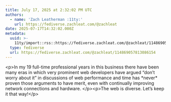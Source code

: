 ```yaml
---
title: July 17, 2025 at 2:32:02 PM UTC
authors:
  - name: 'Zach Leatherman :11ty:'
    url: https://fediverse.zachleat.com/@zachleat
date: 2025-07-17T14:32:02.000Z
metadata:
  uuid: >-
    11ty/import::rss::https://fediverse.zachleat.com/@zachleat/114869057813086154
  type: fediverse
  url: https://fediverse.zachleat.com/@zachleat/114869057813086154
---
```

\<p>In my 19 full-time professional years in this business there have been many eras in which very prominent web developers have argued “don’t worry about it” in discussions of web performance and time has \*never\* proven those arguments to have merit, even with continually improving network connections and hardware. \</p>\<p>The web is diverse. Let’s keep it that way!\</p>